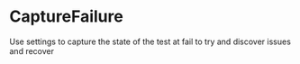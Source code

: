 # CaptureFailure

Use settings to capture the state of the test at fail to try and discover issues and recover
